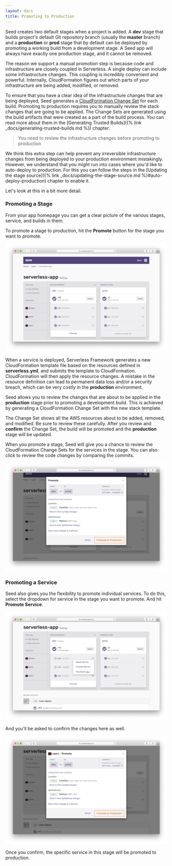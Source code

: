 ```yaml
---
layout: docs
title: Promoting to Production
---
```


Seed creates two default stages when a project is added. A **dev** stage that builds project's default Git repository branch (usually the **master** branch) and a **production** or **prod** stage that by default can be deployed by promoting a working build from a development stage. A Seed app will always have exactly one production stage, and it cannot be removed.

The reason we support a manual promotion step is because code and infrastructure are closely coupled in Serverless. A single deploy can include some infrastructure changes. This coupling is incredibly convenient and powerful. Internally, CloudFormation figures out which parts of your infrastructure are being added, modified, or removed.

To ensure that you have a clear idea of the infrastructure changes that are being deployed, Seed generates a [CloudFormation Change Set](https://aws.amazon.com/blogs/aws/new-change-sets-for-aws-cloudformation/) for each build. Promoting to production requires you to manually review the stack changes that are going to be applied. The Change Sets are generated using the build artifacts that were created as a part of the build process. You can read more about them in the [Generating Trusted Builds]({% link _docs/generating-trusted-builds.md %}) chapter.

> You need to review the infrastructure changes before promoting to production

We think this extra step can help prevent any irreversible infrastructure changes from being deployed to your production environment mistakingly. However, we understand that you might run into cases where you'd like to auto-deploy to production. For this you can follow the steps in the [Updating the stage source]({% link _docs/updating-the-stage-source.md %}#auto-deploy-production) chapter to enable it.

Let's look at this in a bit more detail.

### Promoting a Stage

From your app homepage you can get a clear picture of the various stages, service, and builds in them.

To promote a stage to production, hit the **Promote** button for the stage you want to promote.

![Select Stage To Promote](/assets/docs/promoting-to-production/select-stage-to-promote.png)

When a service is deployed, Serverless Framework generates a new CloudFormation template file based on the resources defined in **serverless.yml**, and submits the template to CloudFormation. CloudFormation will then apply the resource changes. A mistake in the resource definition can lead to permanent data loss and/or a security breach, which can be very costly in the **production** environment.

Seed allows you to review the changes that are about to be applied in the **production** stage prior to promoting a development build. This is achieved by generating a CloudFormation Change Set with the new stack template.

The Change Set shows all the AWS resources about to be added, removed, and modified. Be sure to review these carefully. After you review and **confirm** the Change Set, the build will be promoted and the **production** stage will be updated.

When you promote a stage, Seed will give you a chance to review the CloudFormation Change Sets for the services in the stage. You can also click to review the code changes by comparing the commits.

![Confirm Change Set](/assets/docs/promoting-to-production/confirm-change-set.png)

### Promoting a Service

Seed also gives you the flexibility to promote individual services. To do this, select the dropdown for service in the stage you want to promote. And hit **Promote Service**.

![Select service dropdown to promote](/assets/docs/promoting-to-production/select-service-dropdown-to-promote.png)

And you'll be asked to confirm the changes here as well.

![Confirm service Change Set](/assets/docs/promoting-to-production/confirm-service-change-set.png)

Once you confirm, the specific service in this stage will be promoted to production.

